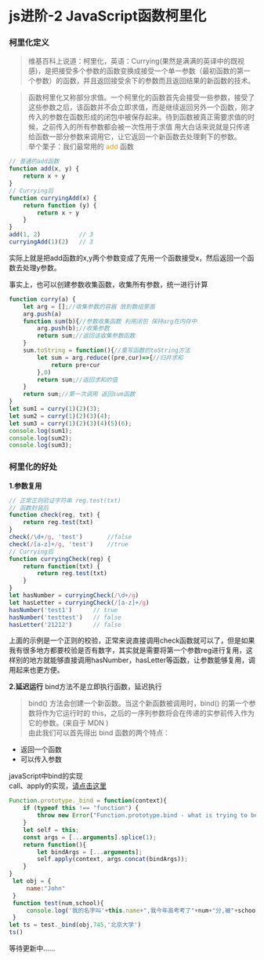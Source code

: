 # js进阶-2  JavaScript函数柯里化
### 柯里化定义  
>维基百科上说道：柯里化，英语：Currying(果然是满满的英译中的既视感)，是把接受多个参数的函数变换成接受一个单一参数（最初函数的第一个参数）的函数，并且返回接受余下的参数而且返回结果的新函数的技术。
  
>函数柯里化又称部分求值。一个柯里化的函数首先会接受一些参数，接受了这些参数之后，该函数并不会立即求值，而是继续返回另外一个函数，刚才传入的参数在函数形成的闭包中被保存起来。待到函数被真正需要求值的时候，之前传入的所有参数都会被一次性用于求值
用大白话来说就是只传递给函数一部分参数来调用它，让它返回一个新函数去处理剩下的参数。  
举个栗子：我们最常用的 <font color='#ffa200'>add</font> 函数
```js 复制代码
// 普通的add函数
function add(x, y) {
    return x + y
}
// Currying后
function curryingAdd(x) {
    return function (y) {
        return x + y
    }
}
add(1, 2)           // 3
curryingAdd(1)(2)   // 3
```
实际上就是把add函数的x,y两个参数变成了先用一个函数接受x，然后返回一个函数去处理y参数。     

事实上，也可以创建参数收集函数，收集所有参数，统一进行计算
```js
function curry(a) {
    let arg = [];//收集参数的容器 放到数组里面
    arg.push(a)
    function sum(b){//参数收集函数 利用闭包 保持arg在内存中
        arg.push(b);//收集参数
        return sum;//返回该收集参数函数
    }
    sum.toString = function(){//重写函数的toString方法 
        let sum = arg.reduce((pre,cur)=>{//归并求和
            return pre+cur
        },0)
        return sum;//返回求和的值
    }
    return sum;//第一次调用 返回sum函数
}
let sum1 = curry(1)(2)(3);
let sum2 = curry(1)(2)(3)(4);
let sum3 = curry(1)(2)(3)(4)(5)(6);
console.log(sum1);
console.log(sum2);
console.log(sum3);
``` 

### 柯里化的好处
**1.参数复用**
```js
// 正常正则验证字符串 reg.test(txt)
// 函数封装后
function check(reg, txt) {
    return reg.test(txt)
}
check(/\d+/g, 'test')       //false
check(/[a-z]+/g, 'test')    //true
// Currying后
function curryingCheck(reg) {
    return function(txt) {
        return reg.test(txt)
    }
}
let hasNumber = curryingCheck(/\d+/g)
let hasLetter = curryingCheck(/[a-z]+/g)
hasNumber('test1')      // true
hasNumber('testtest')   // false
hasLetter('21212')      // false
```
上面的示例是一个正则的校验，正常来说直接调用check函数就可以了，但是如果我有很多地方都要校验是否有数字，其实就是需要将第一个参数reg进行复用，这样别的地方就能够直接调用hasNumber，hasLetter等函数，让参数能够复用，调用起来也更方便。

**2.延迟运行**
bind方法不是立即执行函数，延迟执行   
>bind() 方法会创建一个新函数。当这个新函数被调用时，bind() 的第一个参数将作为它运行时的 this，之后的一序列参数将会在传递的实参前传入作为它的参数。(来自于 MDN )    
由此我们可以首先得出 bind 函数的两个特点：
+ 返回一个函数
+ 可以传入参数

javaScript中bind的实现   
call、apply的实现，[请点击这里](https://weiweiwu01.github.io/js/jc-three.html)
```js
Function.prototype._bind = function(context){
    if (typeof this !== "function") {
        throw new Error("Function.prototype.bind - what is trying to be bound is not callable");
    }
    let self = this;
    const args = [...arguments].splice(1);
    return function(){
        let bindArgs = [...arguments];
        self.apply(context, args.concat(bindArgs));
    }
}
 let obj = {
     name:"John"
 }
 function test(num,school){
     console.log('我的名字叫'+this.name+",我今年高考考了"+num+"分,被"+school+'录取')
 }
let ts = test._bind(obj,745,'北京大学')
ts()
```

等待更新中......

